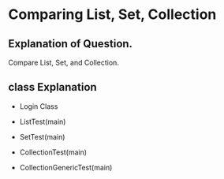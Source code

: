 # Comparing List, Set, Collection

## Explanation of Question.

Compare List, Set, and Collection.

## class Explanation

- Login Class



- ListTest(main)



- SetTest(main)



- CollectionTest(main)



- CollectionGenericTest(main)
